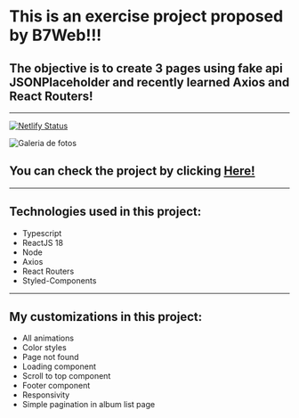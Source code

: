 # This is an exercise project proposed by B7Web!!!

## The objective is to create 3 pages using fake api JSONPlaceholder and recently learned Axios and React Routers!

---

[![Netlify Status](https://api.netlify.com/api/v1/badges/154918cc-0705-4db0-84b6-daa85dc10e9c/deploy-status)](https://app.netlify.com/sites/react-jsonplaceholder-albums-project/deploys)

<img src="./public/Galeria-de-fotos.gif" alt="Galeria de fotos" />

## You can check the project by clicking [Here!](https://react-jsonplaceholder-albums-project.netlify.app/)

---

## Technologies used in this project:

- Typescript
- ReactJS 18
- Node
- Axios
- React Routers
- Styled-Components
  
---

## My customizations in this project:

- All animations
- Color styles
- Page not found
- Loading component
- Scroll to top component
- Footer component
- Responsivity
- Simple pagination in album list page